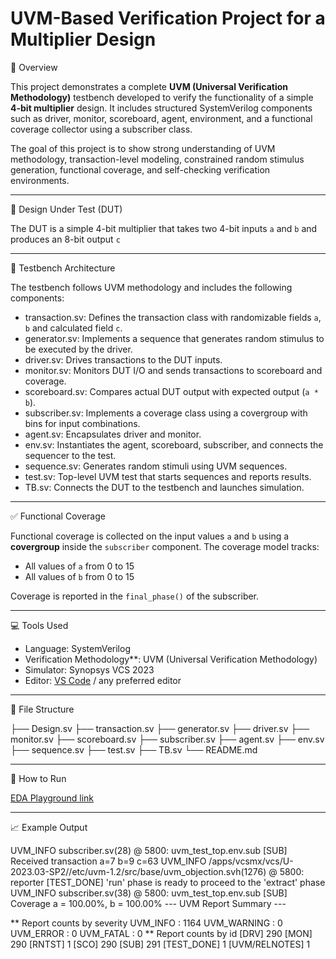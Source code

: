 # UVM-Based Verification Project for a Multiplier Design

📌 Overview

This project demonstrates a complete **UVM (Universal Verification Methodology)** testbench developed to verify the functionality of a simple **4-bit multiplier** design. It includes structured SystemVerilog components such as driver, monitor, scoreboard, agent, environment, and a functional coverage collector using a subscriber class.

The goal of this project is to show strong understanding of UVM methodology, transaction-level modeling, constrained random stimulus generation, functional coverage, and self-checking verification environments.

---

🧠 Design Under Test (DUT)

The DUT is a simple 4-bit multiplier that takes two 4-bit inputs `a` and `b` and produces an 8-bit output `c` 

---

🧪 Testbench Architecture

The testbench follows UVM methodology and includes the following components:

- transaction.sv: Defines the transaction class with randomizable fields `a`, `b` and calculated field `c`.
- generator.sv: Implements a sequence that generates random stimulus to be executed by the driver.
- driver.sv: Drives transactions to the DUT inputs.
- monitor.sv: Monitors DUT I/O and sends transactions to scoreboard and coverage.
- scoreboard.sv: Compares actual DUT output with expected output (`a * b`).
- subscriber.sv: Implements a coverage class using a covergroup with bins for input combinations.
- agent.sv: Encapsulates driver and monitor.
- env.sv: Instantiates the agent, scoreboard, subscriber, and connects the sequencer to the test.
- sequence.sv: Generates random stimuli using UVM sequences.
- test.sv: Top-level UVM test that starts sequences and reports results.
- TB.sv: Connects the DUT to the testbench and launches simulation.

---

✅ Functional Coverage

Functional coverage is collected on the input values `a` and `b` using a **covergroup** inside the `subscriber` component. The coverage model tracks:

- All values of `a` from 0 to 15
- All values of `b` from 0 to 15

Coverage is reported in the `final_phase()` of the subscriber.

---

💻 Tools Used

- Language: SystemVerilog
- Verification Methodology**: UVM (Universal Verification Methodology)
- Simulator: Synopsys VCS 2023
- Editor: [VS Code](https://code.visualstudio.com/) / any preferred editor

---

📂 File Structure

├── Design.sv
├── transaction.sv
├── generator.sv
├── driver.sv
├── monitor.sv
├── scoreboard.sv
├── subscriber.sv
├── agent.sv
├── env.sv
├── sequence.sv
├── test.sv
├── TB.sv
└── README.md


---

🚀 How to Run

[EDA Playground link](https://www.edaplayground.com/x/ANe_)

---

📈 Example Output

UVM_INFO subscriber.sv(28) @ 5800: uvm_test_top.env.sub [SUB] Received transaction a=7 b=9 c=63
UVM_INFO /apps/vcsmx/vcs/U-2023.03-SP2//etc/uvm-1.2/src/base/uvm_objection.svh(1276) @ 5800: reporter [TEST_DONE] 'run' phase is ready to proceed to the 'extract' phase
UVM_INFO subscriber.sv(38) @ 5800: uvm_test_top.env.sub [SUB] Coverage a = 100.00%, b = 100.00%
--- UVM Report Summary ---

** Report counts by severity
UVM_INFO : 1164
UVM_WARNING :    0
UVM_ERROR :    0
UVM_FATAL :    0
** Report counts by id
[DRV]   290
[MON]   290
[RNTST]     1
[SCO]   290
[SUB]   291
[TEST_DONE]     1
[UVM/RELNOTES]     1
